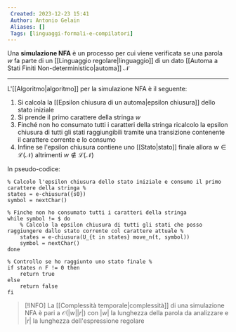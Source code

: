 ```yaml
---
 Created: 2023-12-23 15:41
 Author: Antonio Gelain
 Aliases: []
 Tags: [linguaggi-formali-e-compilatori]
---
```


Una **simulazione NFA** è un processo per cui viene verificata se una parola $w$ fa parte di un [[Linguaggio regolare|linguaggio]] di un dato [[Automa a Stati Finiti Non-deterministico|automa]] $\mathcal{N}$

---

L'[[Algoritmo|algoritmo]] per la simulazione NFA è il seguente:
1. Si calcola la [[Epsilon chiusura di un automa|epsilon chiusura]] dello stato iniziale
2. Si prende il primo carattere della stringa $w$
3. Finché non ho consumato tutti i caratteri della stringa ricalcolo la epsilon chiusura di tutti gli stati raggiungibili tramite una transizione contenente il carattere corrente e lo consumo
4. Infine se l'epsilon chiusura contiene uno [[Stato|stato]] finale allora $w \in \mathcal{L(N)}$ altrimenti $w \notin \mathcal{L(N)}$

In pseudo-codice:
```
% Calcolo l'epsilon chiusura dello stato iniziale e consumo il primo carattere della stringa %
states = e-chiusura({s0})
symbol = nextChar()

% Finche non ho consumato tutti i caratteri della stringa
while symbol != $ do
    % Calcolo la epsilon chiusura di tutti gli stati che posso raggiungere dallo stato corrente col carattere attuale %
    states = e-chiusura(U_{t in states} move_n(t, symbol))
    symbol = nextChar()
done

% Controllo se ho raggiunto uno stato finale %
if states ∩ F != 0 then
    return true
else
    return false
fi
```

> [!INFO] La [[Complessità temporale|complessità]] di una simulazione NFA è pari a $\mathcal{O}(|w||r|)$ con $|w|$ la lunghezza della parola da analizzare e $|r|$ la lunghezza dell'espressione regolare
